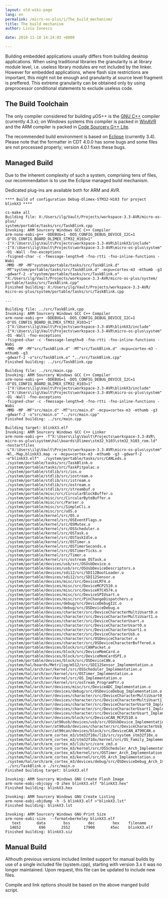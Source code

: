 ```yaml
---
layout: old-wiki-page
lang: en
permalink: /micro-os-plus/i/The_build_mechanism/
title: The build mechanism
author: Liviu Ionescu

date: 2010-11-10 14:24:03 +0000

---
```


Building embedded applications usually differs from building desktop applications. When using traditional libraries the granularity is at library module level, i.e. useless library modules are not included by the linker. However for embedded applications, where flash size restrictions are important, this might not be enough and granularity at source level fragment is preffered. This extreme granularity can be obtained only by using preprocessor conditional statements to exclude useless code.

The Build Toolchain
-------------------

The only compiler considered for building µOS++ is the [GNU C++](http://gcc.gnu.org/) compiler (currently 4.3.x); on Windows systems this compiler is packed in [WinAVR](http://winavr.sourceforge.net/) and the ARM compiler is packed in [Code Sourcery G++ Lite](http://www.codesourcery.com/sgpp/lite/arm).

The recommended build environment is based on [Eclipse](http://www.eclipse.org/) (currently 3.4). Please note that the formatter in CDT 4.0.0 has some bugs and some files are not processed properly; version 4.0.1 fixes these bugs.

Managed Build
-------------

Due to the inherent complexity of such a system, comprising tens of files, our recommendation is to use the Eclipse managed build mechanism.

Dedicated plug-ins are available both for ARM and AVR.

    **** Build of configuration Debug-Olimex-STM32-H103 for project blinkX3 ****

    cs-make all
    Building file: X:/Users/ilg/Vault/Projects/workspace-3.3-AVR/micro-os-plus/
    system/portable/tasks/src/TaskBlink.cpp
    Invoking: ARM Sourcery Windows GCC C++ Compiler
    arm-none-eabi-g++ -DDEBUG=1 -DOS_CONFIG_DEBUG_DEVICE_I2C=1
    -D"OS_CONFIG_BOARD_OLIMEX_STM32_H103=1"
    -I"X:\Users\ilg\Vault\Projects\workspace-3.3-AVR\blinkX3/include"
    -I"X:\Users\ilg\Vault\Projects\workspace-3.3-AVR\micro-os-plus\system"
    -O1 -Wall -fno-exceptions
    -fsigned-char -c -fmessage-length=0 -fno-rtti -fno-inline-functions -Wabi
    -MMD -MP -MF"system/portable/tasks/src/TaskBlink.d"
    -MT"system/portable/tasks/src/TaskBlink.d" -mcpu=cortex-m3 -mthumb -g3
    -gdwarf-2 -o"system/portable/tasks/src/TaskBlink.o"
    "X:/Users/ilg/Vault/Projects/workspace-3.3-AVR/micro-os-plus/system/
    portable/tasks/src/TaskBlink.cpp"
    Finished building: X:/Users/ilg/Vault/Projects/workspace-3.3-AVR/
    micro-os-plus/system/portable/tasks/src/TaskBlink.cpp

    ...

    Building file: ../src/TaskBlink.cpp
    Invoking: ARM Sourcery Windows GCC C++ Compiler
    arm-none-eabi-g++ -DDEBUG=1 -DOS_CONFIG_DEBUG_DEVICE_I2C=1
    -D"OS_CONFIG_BOARD_OLIMEX_STM32_H103=1"
    -I"X:\Users\ilg\Vault\Projects\workspace-3.3-AVR\blinkX3/include"
    -I"X:\Users\ilg\Vault\Projects\workspace-3.3-AVR\micro-os-plus\system"
    -O1 -Wall -fno-exceptions
    -fsigned-char -c -fmessage-length=0 -fno-rtti -fno-inline-functions -Wabi
    -MMD -MP -MF"src/TaskBlink.d" -MT"src/TaskBlink.d" -mcpu=cortex-m3 -mthumb -g3
    -gdwarf-2 -o"src/TaskBlink.o" "../src/TaskBlink.cpp"
    Finished building: ../src/TaskBlink.cpp

    Building file: ../src/main.cpp
    Invoking: ARM Sourcery Windows GCC C++ Compiler
    arm-none-eabi-g++ -DDEBUG=1 -DOS_CONFIG_DEBUG_DEVICE_I2C=1
    -D"OS_CONFIG_BOARD_OLIMEX_STM32_H103=1"
    -I"X:\Users\ilg\Vault\Projects\workspace-3.3-AVR\blinkX3/include"
    -I"X:\Users\ilg\Vault\Projects\workspace-3.3-AVR\micro-os-plus\system"
    -O1 -Wall -fno-exceptions
    -fsigned-char -c -fmessage-length=0 -fno-rtti -fno-inline-functions -Wabi
    -MMD -MP -MF"src/main.d" -MT"src/main.d" -mcpu=cortex-m3 -mthumb -g3
    -gdwarf-2 -o"src/main.o" "../src/main.cpp"
    Finished building: ../src/main.cpp

    Building target: blinkX3.elf
    Invoking: ARM Sourcery Windows GCC C++ Linker
    arm-none-eabi-g++ -T"X:\Users\ilg\Vault\Projects\workspace-3.3-AVR\
    micro-os-plus\system\hal\boards\Olimex\stm32_h103\stm32_h103_rom.ld"
    -nostartfiles
    -L"X:\Users\ilg\Vault\Projects\workspace-3.3-AVR\micro-os-plus\system"
    -Wl,-Map,blinkX3.map -v -mcpu=cortex-m3 -mthumb -g3 -gdwarf-2
    -o"blinkX3.elf"  ./system/portable/tasks/src/CANLeds.o
    ./system/portable/tasks/src/TaskBlink.o
    ./system/portable/tasks/src/TaskPitpalac.o
    ./system/portable/stdlib/src/ios.o
    ./system/portable/stdlib/src/iostream.o
    ./system/portable/stdlib/src/istream.o
    ./system/portable/stdlib/src/ostream.o
    ./system/portable/stdlib/src/streambuf.o
    ./system/portable/misc/src/CircularBlockBuffer.o
    ./system/portable/misc/src/CircularByteBuffer.o
    ./system/portable/misc/src/Parser.o
    ./system/portable/misc/src/SimpleCli.o
    ./system/portable/misc/src/uOS.o
    ./system/portable/kernel/src/OS.o
    ./system/portable/kernel/src/OSEventFlags.o
    ./system/portable/kernel/src/OSMutex.o
    ./system/portable/kernel/src/OSScheduler.o
    ./system/portable/kernel/src/OSTask.o
    ./system/portable/kernel/src/OSTaskIdle.o
    ./system/portable/kernel/src/OSTimer.o
    ./system/portable/kernel/src/OSTimerSeconds.o
    ./system/portable/kernel/src/OSTimerTicks.o
    ./system/portable/kernel/src/Timer.o
    ./system/portable/kernel/src/ostream_OSTask.o
    ./system/portable/devices/usb/src/OSUsbDevice.o
    ./system/portable/devices/usb/src/OSUsbDeviceDescriptors.o
    ./system/portable/devices/sdi12/src/SDI12BootLoader.o
    ./system/portable/devices/sdi12/src/SDI12Sensor.o
    ./system/portable/devices/misc/src/DeviceLM74.o
    ./system/portable/devices/misc/src/DeviceMCP2510.o
    ./system/portable/devices/misc/src/DeviceRTC4574.o
    ./system/portable/devices/misc/src/DeviceSPIUsart.o
    ./system/portable/devices/misc/src/PinChangeDispatchers.o
    ./system/portable/devices/debug/src/DeviceDebugI2C.o
    ./system/portable/devices/debug/src/OSDeviceDebug.o
    ./system/portable/devices/character/src/DeviceCharacterMultiUsart0.o
    ./system/portable/devices/character/src/DeviceCharacterMultiUsart1.o
    ./system/portable/devices/character/src/DeviceCharacterUsart.o
    ./system/portable/devices/character/src/DeviceCharacterUsart0.o
    ./system/portable/devices/character/src/DeviceCharacterUsart1.o
    ./system/portable/devices/character/src/DeviceCharacterUsb.o
    ./system/portable/devices/character/src/OSDeviceCharacter.o
    ./system/portable/devices/character/src/OSDeviceCharacterBuffered.o
    ./system/portable/devices/block/src/CANPacket.o
    ./system/portable/devices/block/src/DeviceMemCard.o
    ./system/portable/devices/block/src/DeviceMemCardSPI.o
    ./system/portable/devices/block/src/OSDeviceCAN.o
    ./system/hal/boards/Metrilog/m512/src/SDI12Sensor_Implementation.o
    ./system/hal/arch/avr/kernel/src/OSScheduler_Implementation.o
    ./system/hal/arch/avr/kernel/src/OSTimer_Implementation.o
    ./system/hal/arch/avr/kernel/src/OS_Implementation.o
    ./system/hal/arch/avr/kernel/src/ostream_ProgramPtr.o
    ./system/hal/arch/avr/devices/misc/src/DeviceADC_Implementation.o
    ./system/hal/arch/avr/devices/debug/src/OSDeviceDebug_Implementation.o
    ./system/hal/arch/avr/devices/character/src/DeviceCharacterMultiUsart0_Implementation.o
    ./system/hal/arch/avr/devices/character/src/DeviceCharacterMultiUsart1_Implementation.o
    ./system/hal/arch/avr/devices/character/src/DeviceCharacterUsart0_Implementation.o
    ./system/hal/arch/avr/devices/character/src/DeviceCharacterUsart1_Implementation.o
    ./system/hal/arch/avr/devices/character/src/DeviceCharacterUsart_Implementation.o
    ./system/hal/arch/avr/devices/block/src/DeviceCAN_MCP2510.o
    ./system/hal/arch/avr/at90usb/devices/usb/src/OSUsbDevice_Implementation.o
    ./system/hal/arch/avr/at90usb/devices/character/src/DeviceCharacterUsb_Implementation.o
    ./system/hal/arch/avr/at90can/devices/block/src/DeviceCAN_AT90CAN.o
    ./system/hal/arch/arm_cortex_m3/stm32f10x/lib/src/system_stm32f10x.o
    ./system/hal/arch/arm_cortex_m3/stm32f10x/kernel/src/OS_Family_Implementation.o
    ./system/hal/arch/arm_cortex_m3/lib/src/core_cm3.o
    ./system/hal/arch/arm_cortex_m3/kernel/src/OSScheduler_Arch_Implementation.o
    ./system/hal/arch/arm_cortex_m3/kernel/src/OSTimer_Arch_Implementation.o
    ./system/hal/arch/arm_cortex_m3/kernel/src/OS_Arch_Implementation.o
    ./system/hal/arch/arm_cortex_m3/devices/debug/src/OSDeviceDebug_Arch_Implementation.o
     ./src/TaskBlink.o ./src/main.o
    Finished building target: blinkX3.elf

    Invoking: ARM Sourcery Windows GNU Create Flash Image
    arm-none-eabi-objcopy -O ihex blinkX3.elf "blinkX3.hex"
    Finished building: blinkX3.hex

    Invoking: ARM Sourcery Windows GNU Create Listing
    arm-none-eabi-objdump -h -S blinkX3.elf >"blinkX3.lst"
    Finished building: blinkX3.lst

    Invoking: ARM Sourcery Windows GNU Print Size
    arm-none-eabi-size  --format=berkeley blinkX3.elf
       text       data        bss        dec        hex    filename
      14652        696       2552      17900       45ec    blinkX3.elf
    Finished building: blinkX3.siz

Manual Build
------------

Althouth previous versions included limited support for manual builds by use of a single included file (system.cpp), starting with version 3.x it was no longer maintained. Upon request, this file can be updated to include new files.

Compile and link options should be based on the above manged build script.

